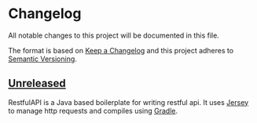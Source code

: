 # Changelog

All notable changes to this project will be documented in this file.

The format is based on [Keep a Changelog](http://keepachangelog.com/en/1.0.0/)
and this project adheres to [Semantic Versioning](http://semver.org/spec/v2.0.0.html).

## [Unreleased]

RestfulAPI is a Java based boilerplate for writing restful api. It uses
[Jersey](https://jersey.github.io) to manage http requests and compiles using
[Gradle](https://gradle.org).

[Unreleased]: https://github.com/erremauro/java-restful-api/tree/master
